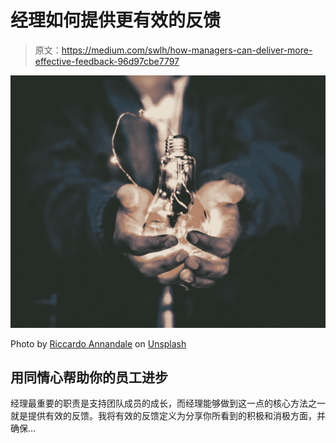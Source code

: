 # 经理如何提供更有效的反馈

> 原文：<https://medium.com/swlh/how-managers-can-deliver-more-effective-feedback-96d97cbe7797>

![](img/c631858e38b02291328c2b1c94fb48f9.png)

Photo by [Riccardo Annandale](https://unsplash.com/@pavement_special?utm_source=unsplash&utm_medium=referral&utm_content=creditCopyText) on [Unsplash](https://unsplash.com/search/photos/coaching?utm_source=unsplash&utm_medium=referral&utm_content=creditCopyText)

## 用同情心帮助你的员工进步

经理最重要的职责是支持团队成员的成长，而经理能够做到这一点的核心方法之一就是提供有效的反馈。我将有效的反馈定义为分享你所看到的积极和消极方面，并确保…